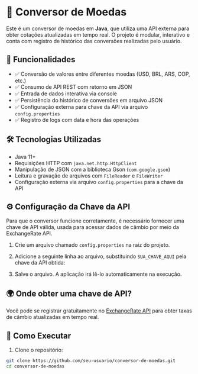 # 💱 Conversor de Moedas

Este é um conversor de moedas em **Java**, que utiliza uma API externa para obter cotações atualizadas em tempo real. O projeto é modular, interativo e conta com registro de histórico das conversões realizadas pelo usuário.

## 📌 Funcionalidades

- ✅ Conversão de valores entre diferentes moedas (USD, BRL, ARS, COP, etc.)
- ✅ Consumo de API REST com retorno em JSON
- ✅ Entrada de dados interativa via console
- ✅ Persistência do histórico de conversões em arquivo JSON
- ✅ Configuração externa para chave da API via arquivo `config.properties`
- ✅ Registro de logs com data e hora das operações

## 🛠️ Tecnologias Utilizadas

- Java 11+
- Requisições HTTP com `java.net.http.HttpClient`
- Manipulação de JSON com a biblioteca Gson (`com.google.gson`)
- Leitura e gravação de arquivos com `FileReader` e `FileWriter`
- Configuração externa via arquivo `config.properties` para a chave da API

## ⚙️ Configuração da Chave da API

Para que o conversor funcione corretamente, é necessário fornecer uma chave de API válida, usada para acessar dados de câmbio por meio da ExchangeRate API.

1. Crie um arquivo chamado `config.properties` na raiz do projeto.
2. Adicione a seguinte linha ao arquivo, substituindo `SUA_CHAVE_AQUI` pela chave da API obtida:


3. Salve o arquivo. A aplicação irá lê-lo automaticamente na execução.

## 🌍 Onde obter uma chave de API?

Você pode se registrar gratuitamente no [ExchangeRate API](https://www.exchangerate-api.com) para obter taxas de câmbio atualizadas em tempo real.

## 🚀 Como Executar

1. Clone o repositório:

```bash
git clone https://github.com/seu-usuario/conversor-de-moedas.git
cd conversor-de-moedas


